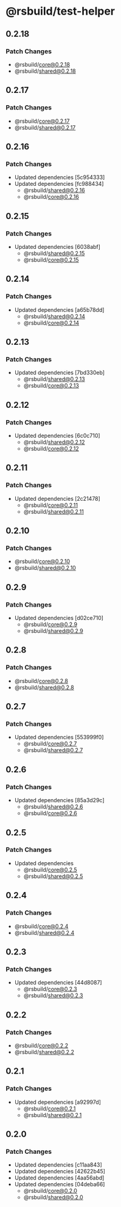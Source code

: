 # @rsbuild/test-helper

## 0.2.18

### Patch Changes

- @rsbuild/core@0.2.18
- @rsbuild/shared@0.2.18

## 0.2.17

### Patch Changes

- @rsbuild/core@0.2.17
- @rsbuild/shared@0.2.17

## 0.2.16

### Patch Changes

- Updated dependencies [5c954333]
- Updated dependencies [fc988434]
  - @rsbuild/shared@0.2.16
  - @rsbuild/core@0.2.16

## 0.2.15

### Patch Changes

- Updated dependencies [6038abf]
  - @rsbuild/shared@0.2.15
  - @rsbuild/core@0.2.15

## 0.2.14

### Patch Changes

- Updated dependencies [a65b78dd]
  - @rsbuild/shared@0.2.14
  - @rsbuild/core@0.2.14

## 0.2.13

### Patch Changes

- Updated dependencies [7bd330eb]
  - @rsbuild/shared@0.2.13
  - @rsbuild/core@0.2.13

## 0.2.12

### Patch Changes

- Updated dependencies [6c0c710]
  - @rsbuild/shared@0.2.12
  - @rsbuild/core@0.2.12

## 0.2.11

### Patch Changes

- Updated dependencies [2c21478]
  - @rsbuild/core@0.2.11
  - @rsbuild/shared@0.2.11

## 0.2.10

### Patch Changes

- @rsbuild/core@0.2.10
- @rsbuild/shared@0.2.10

## 0.2.9

### Patch Changes

- Updated dependencies [d02ce710]
  - @rsbuild/core@0.2.9
  - @rsbuild/shared@0.2.9

## 0.2.8

### Patch Changes

- @rsbuild/core@0.2.8
- @rsbuild/shared@0.2.8

## 0.2.7

### Patch Changes

- Updated dependencies [553999f0]
  - @rsbuild/core@0.2.7
  - @rsbuild/shared@0.2.7

## 0.2.6

### Patch Changes

- Updated dependencies [85a3d29c]
  - @rsbuild/shared@0.2.6
  - @rsbuild/core@0.2.6

## 0.2.5

### Patch Changes

- Updated dependencies
  - @rsbuild/core@0.2.5
  - @rsbuild/shared@0.2.5

## 0.2.4

### Patch Changes

- @rsbuild/core@0.2.4
- @rsbuild/shared@0.2.4

## 0.2.3

### Patch Changes

- Updated dependencies [44d8087]
  - @rsbuild/core@0.2.3
  - @rsbuild/shared@0.2.3

## 0.2.2

### Patch Changes

- @rsbuild/core@0.2.2
- @rsbuild/shared@0.2.2

## 0.2.1

### Patch Changes

- Updated dependencies [a92997d]
  - @rsbuild/core@0.2.1
  - @rsbuild/shared@0.2.1

## 0.2.0

### Patch Changes

- Updated dependencies [c11aa843]
- Updated dependencies [42622b45]
- Updated dependencies [4aa56abd]
- Updated dependencies [04deba66]
  - @rsbuild/core@0.2.0
  - @rsbuild/shared@0.2.0
